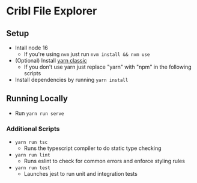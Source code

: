 # Cribl File Explorer

## Setup
* Intall node 16
  * If you're using `nvm` just run `nvm install && nvm use`
* (Optional) Install [yarn classic](https://classic.yarnpkg.com/lang/en/)
  * If you don't use yarn just replace "yarn" with "npm" in the following scripts
* Install dependencies by running `yarn install`

## Running Locally
* Run `yarn run serve`

### Additional Scripts
* `yarn run tsc`
  * Runs the typescript compiler to do static type checking
* `yarn run lint`
  * Runs eslint to check for common errors and enforce styling rules
* `yarn run test`
  * Launches jest to run unit and integration tests  
